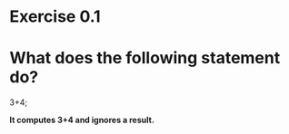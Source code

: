 # Exercise 0.1
# What does the following statement do?

3+4;

**It computes 3+4 and ignores a result.**
